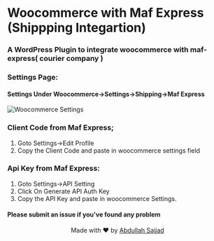 # Woocommerce with Maf Express (Shippping Integartion)

### A WordPress Plugin to integrate woocommerce with maf-express( courier company )

### Settings Page:
#### Settings Under Woocommerce->Settings->Shipping->Maf Express
 ![Woocommerce Settings](https://i.imgur.com/Ork8Ngp.png)
 
### Client Code from Maf Express;
1. Goto Settings->Edit Profile
2. Copy the Client Code and paste in woocommerce settings field

### Api Key from Maf Express:
1. Goto Settings->API Setting
2. Click On Generate API Auth Key
3. Copy the API Key and paste in woocommerce Settings.

#### Please submit an issue if you've found any problem

<p align="center"> Made with ❤️ by  <a href="https://www.linkedin.com/in/abdullahsajjad/">Abdullah Sajjad</a></p>
